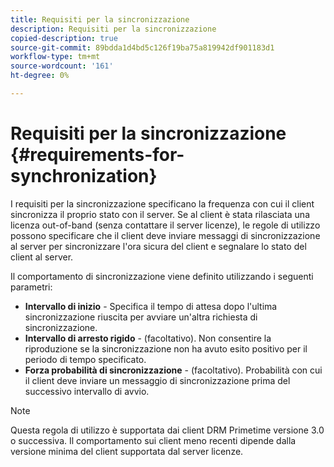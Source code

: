 ```yaml
---
title: Requisiti per la sincronizzazione
description: Requisiti per la sincronizzazione
copied-description: true
source-git-commit: 89bdda1d4bd5c126f19ba75a819942df901183d1
workflow-type: tm+mt
source-wordcount: '161'
ht-degree: 0%

---
```



# Requisiti per la sincronizzazione {#requirements-for-synchronization}

I requisiti per la sincronizzazione specificano la frequenza con cui il client sincronizza il proprio stato con il server. Se al client è stata rilasciata una licenza out-of-band (senza contattare il server licenze), le regole di utilizzo possono specificare che il client deve inviare messaggi di sincronizzazione al server per sincronizzare l&#39;ora sicura del client e segnalare lo stato del client al server.

Il comportamento di sincronizzazione viene definito utilizzando i seguenti parametri:

* **Intervallo di inizio** - Specifica il tempo di attesa dopo l&#39;ultima sincronizzazione riuscita per avviare un&#39;altra richiesta di sincronizzazione.
* **Intervallo di arresto rigido** - (facoltativo). Non consentire la riproduzione se la sincronizzazione non ha avuto esito positivo per il periodo di tempo specificato.
* **Forza probabilità di sincronizzazione** - (facoltativo). Probabilità con cui il client deve inviare un messaggio di sincronizzazione prima del successivo intervallo di avvio.

>[!NOTE]
>
>Questa regola di utilizzo è supportata dai client DRM Primetime versione 3.0 o successiva. Il comportamento sui client meno recenti dipende dalla versione minima del client supportata dal server licenze.

